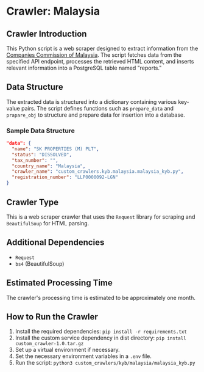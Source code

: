 # Crawler: Malaysia

## Crawler Introduction
This Python script is a web scraper designed to extract information from the [Companies Commission of Malaysia](https://www.ssm.com.my/Pages/Quick_Link_backup/e-Search.aspx). The script fetches data from the specified API endpoint, processes the retrieved HTML content, and inserts relevant information into a PostgreSQL table named "reports."

## Data Structure
The extracted data is structured into a dictionary containing various key-value pairs. The script defines functions such as `prepare_data` and `prapare_obj` to structure and prepare data for insertion into a database.

### Sample Data Structure
```json
"data": {
  "name": "SK PROPERTIES (M) PLT",
  "status": "DISSOLVED",
  "tax_number": "",
  "country_name": "Malaysia",
  "crawler_name": "custom_crawlers.kyb.malaysia.malaysia_kyb.py",
  "registration_number": "LLP0000092-LGN"
}
```


## Crawler Type
This is a web scraper crawler that uses the `Request` library for scraping and `BeautifulSoup` for HTML parsing.

## Additional Dependencies
- `Request`
- `bs4` (BeautifulSoup)

## Estimated Processing Time
The crawler's processing time is estimated to be approximately one month.

## How to Run the Crawler
1. Install the required dependencies: `pip install -r requirements.txt`
2. Install the custom service dependency in dist directory: `pip install custom_crawler-1.0.tar.gz` 
3. Set up a virtual environment if necessary.
4. Set the necessary environment variables in a `.env` file.
5. Run the script: `python3 custom_crawlers/kyb/malaysia/malaysia_kyb.py`